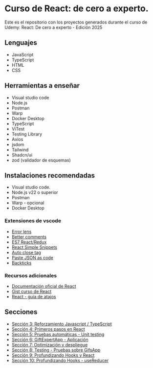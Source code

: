 # Curso de React: de cero a experto.

Este es el repositorio con los proyectos generados durante el curso de Udemy:
React: De cero a experto - Edición 2025

## Lenguajes

- JavaScript
- TypeScript
- HTML
- CSS

## Herramientas a enseñar

- Visual studio code
- Node.js
- Postman
- Warp
- Docker Desktop
- TypeScript
- ViTest
- Testing Library
- Axios
- jsdom
- Tailwind
- Shadcn/ui
- zod (validador de esquemas)

## Instalaciones recomendadas

- Visual studio code.
- Node.js v22 o superior
- Postman
- Warp - opcional
- Docker Desktop

### Extensiones de vscode

- [Error lens](https://marketplace.visualstudio.com/items?itemName=usernamehw.errorlens)
- [Better comments](https://marketplace.visualstudio.com/items?itemName=aaron-bond.better-comments)
- [ES7 React/Redux](https://marketplace.visualstudio.com/items?itemName=dsznajder.es7-react-js-snippets)
- [React Simple Snippets](https://marketplace.visualstudio.com/items?itemName=burkeholland.simple-react-snippets)
- [Auto close tag](https://marketplace.visualstudio.com/items?itemName=formulahendry.auto-close-tag)
- [Paste JSON as code](https://marketplace.visualstudio.com/items?itemName=quicktype.quicktype)
- [Backticks](https://marketplace.visualstudio.com/items?itemName=fractalbrew.backticks)

### Recursos adicionales

- [Documentación oficial de React](https://react.dev/learn)
- [Gist curso de React](https://gist.github.com/Klerith/babd55ca1526ac882882888f75de208f)
- [React - guía de atajos](https://github.com/Klerith/mas-talento/blob/main/react/react-cheatsheet.pdf)

## Secciones

- [Sección 3: Reforzamiento Javascript / TypeScript](./seccion_03/index.md)
- [Sección 4: Primeros pasos en React](./seccion_04/index.md)
- [Sección 5: Pruebas automáticas - Unit testing](./seccion_05/index.md)
- [Sección 6: GiftExpertApp - Aplicación](./seccion_06/index.md)
- [Sección 7: Optimización y despliegue](./seccion_07/index.md)
- [Sección 8: Testing - Pruebas sobre GifsApp](./seccion_08/index.md)
- [Sección 9: Profundizando Hooks y React](./seccion_09/index.md)
- [Sección 10: Profundizando Hooks - useReducer](./seccion_10/index.md)
